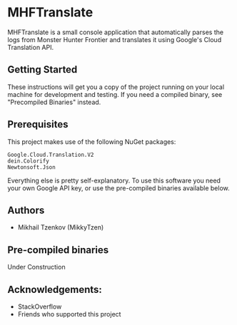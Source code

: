 # MHFTranslate
MHFTranslate is a small console application that automatically parses the logs from Monster Hunter Frontier and translates
it using Google's Cloud Translation API.

## Getting Started
These instructions will get you a copy of the project running on your local machine for development and testing. If you need a
compiled binary, see "Precompiled Binaries" instead.

## Prerequisites
This project makes use of the following NuGet packages:
```
Google.Cloud.Translation.V2
dein.Colorify
Newtonsoft.Json
```

Everything else is pretty self-explanatory. To use this software you need your own Google API key, or use the pre-compiled binaries
available below.

## Authors
* Mikhail Tzenkov (MikkyTzen)

## Pre-compiled binaries
Under Construction

## Acknowledgements:
* StackOverflow
* Friends who supported this project
